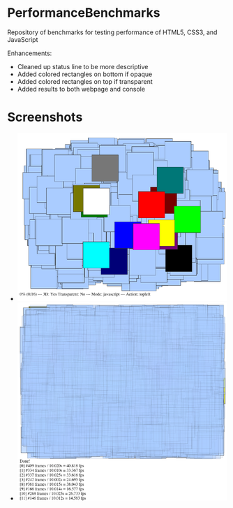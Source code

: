 PerformanceBenchmarks
=====================

Repository of benchmarks for testing performance of HTML5, CSS3, and JavaScript

Enhancements:
 - Cleaned up status line to be more descriptive
 - Added colored rectangles on bottom if opaque
 - Added colored rectangles on top if transparent
 - Added results to both webpage and console

Screenshots
===========

* ![Test 0](https://raw.githubusercontent.com/Michaelangel007/PerformanceBenchmarks/master/screenshot_test0.png)
* ![Done](https://raw.githubusercontent.com/Michaelangel007/PerformanceBenchmarks/master/screenshot_done.png)

